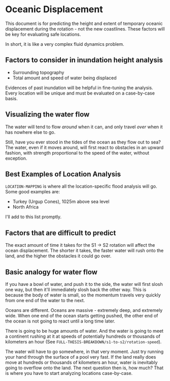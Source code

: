 # Oceanic Displacement

This document is for predicting the height and extent of temporary oceanic displacement during the rotation - not the new coastlines. These factors will be key for evaluating safe locations.

In short, it is like a very complex fluid dynamics problem.

## Factors to consider in inundation height analysis

- Surrounding topography
- Total amount and speed of water being displaced

Evidences of past inundation will be helpful in fine-tuning the analysis. Every location will be unique and must be evaluated on a case-by-case basis.

## Visualizing the water flow

The water will tend to flow *around* when it can, and only travel *over* when it has nowhere else to go.

Still, have you ever stood in the tides of the ocean as they flow out to sea? The water, even if it moves around, will first react to obstacles in an upward fashion, with strength proportional to the speed of the water, without exception.

## Best Examples of Location Analysis

`LOCATION-MAPPING` is where all the location-specific flood analysis will go. Some good examples are:
- Turkey (Urgup Cones), 1025m above sea level
- North Africa

I'll add to this list promptly.

## Factors that are difficult to predict

The exact amount of time it takes for the S1 -> S2 rotation will affect the ocean displacement. The shorter it takes, the faster water will rush onto the land, and the higher the obstacles it could go over.

## Basic analogy for water flow

If you have a bowl of water, and push it to the side, the water will first slosh one way, but then it'll immediately slosh back the other way. This is because the body of water is small, so the momentum travels very quickly from one end of the water to the next.

Oceans are different. Oceans are massive - extremely deep, and extremely wide. When one end of the ocean starts getting pushed, the other end of the ocean is not going to react until a long time later.

There is going to be huge amounts of water. And the water is going to meet a continent rushing at it at speeds of potentially hundreds or thousands of kilometers an hour (See `FULL-THESIS-BREAKDOWN/s1-to-s2/rotation-speed`).

The water will have to go somewhere, in that very moment. Just try running your hand through the surface of a pool very fast. If the land really does move at hundreds or thousands of kilometers an hour, water is inevitably going to overflow onto the land. The next question then is, how much? That is where you have to start analyzing locations case-by-case.

